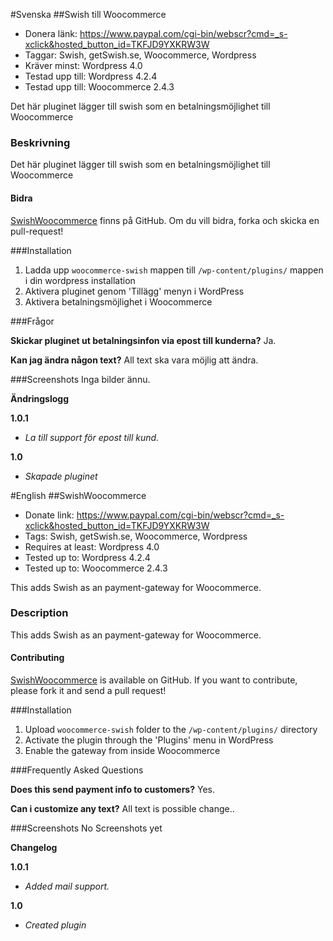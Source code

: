 #Svenska
##Swish till Woocommerce
* Donera länk: https://www.paypal.com/cgi-bin/webscr?cmd=_s-xclick&hosted_button_id=TKFJD9YXKRW3W
* Taggar: Swish, getSwish.se, Woocommerce, Wordpress
* Kräver minst: Wordpress 4.0
* Testad upp till: Wordpress 4.2.4
* Testad upp till: Woocommerce 2.4.3

Det här pluginet lägger till swish som en betalningsmöjlighet till Woocommerce

### Beskrivning
Det här pluginet lägger till swish som en betalningsmöjlighet till Woocommerce

#### Bidra
[SwishWoocommerce](https://github.com/hedqvist/SwishWoocommerce) finns på GitHub. Om du vill bidra, forka och skicka en pull-request!

###Installation

1. Ladda upp `woocommerce-swish` mappen till `/wp-content/plugins/` mappen i din wordpress installation
2. Aktivera pluginet genom 'Tillägg' menyn i WordPress
3. Aktivera betalningsmöjlighet i Woocommerce

###Frågor

**Skickar pluginet ut betalningsinfon via epost till kunderna?**
Ja.

**Kan jag ändra någon text?**
All text ska vara möjlig att ändra.

###Screenshots
Inga bilder ännu.

**Ändringslogg**

**1.0.1**
* *La till support för epost till kund.*

**1.0**
* *Skapade pluginet*

#English
##SwishWoocommerce
* Donate link: https://www.paypal.com/cgi-bin/webscr?cmd=_s-xclick&hosted_button_id=TKFJD9YXKRW3W
* Tags: Swish, getSwish.se, Woocommerce, Wordpress
* Requires at least: Wordpress 4.0
* Tested up to: Wordpress 4.2.4
* Tested up to: Woocommerce 2.4.3

This adds Swish as an payment-gateway for Woocommerce.

### Description
This adds Swish as an payment-gateway for Woocommerce.

#### Contributing
[SwishWoocommerce](https://github.com/hedqvist/SwishWoocommerce) is available on GitHub. If you want to contribute, please fork it and send a pull request!

###Installation

1. Upload `woocommerce-swish` folder to the `/wp-content/plugins/` directory
2. Activate the plugin through the 'Plugins' menu in WordPress
3. Enable the gateway from inside Woocommerce

###Frequently Asked Questions

**Does this send payment info to customers?**
Yes.

**Can i customize any text?**
All text is possible change..

###Screenshots
No Screenshots yet

**Changelog**

**1.0.1**
* *Added mail support.*

**1.0**
* *Created plugin*
